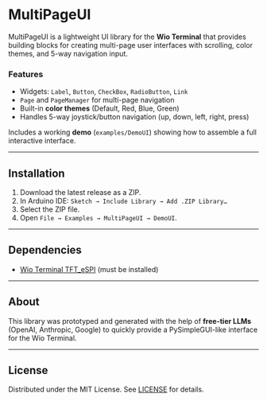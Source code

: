 # MultiPageUI

MultiPageUI is a lightweight UI library for the **Wio Terminal** that provides building blocks for creating multi-page user interfaces with scrolling, color themes, and 5-way navigation input.

### Features
- Widgets: `Label`, `Button`, `CheckBox`, `RadioButton`, `Link`
- `Page` and `PageManager` for multi-page navigation
- Built-in **color themes** (Default, Red, Blue, Green)
- Handles 5-way joystick/button navigation (up, down, left, right, press)

Includes a working **demo** (`examples/DemoUI`) showing how to assemble a full interactive interface.

---

## Installation

1. Download the latest release as a ZIP.
2. In Arduino IDE: `Sketch → Include Library → Add .ZIP Library…`
3. Select the ZIP file.
4. Open `File → Examples → MultiPageUI → DemoUI`.

---

## Dependencies
- [Wio Terminal TFT_eSPI](https://wiki.seeedstudio.com/Wio-Terminal-LCD-Overview/) (must be installed)

---

## About
This library was prototyped and generated with the help of **free-tier LLMs** (OpenAI, Anthropic, Google) to quickly provide a PySimpleGUI-like interface for the Wio Terminal.

---

## License
Distributed under the MIT License. See [LICENSE](LICENSE) for details.
